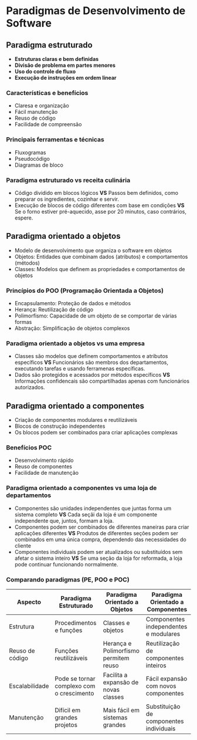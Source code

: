 # Paradigmas de Desenvolvimento de Software

## Paradigma estruturado

- **Estruturas claras e bem definidas**
- **Divisão de problema em partes menores**
- **Uso do controle de fluxo**
- **Execução de instruções em ordem linear**

### Características e benefícios 

- Claresa e organização
- Fácil manutenção
- Reuso de código
- Facilidade de compreensão

### Principais ferramentas e técnicas

- Fluxogramas 
- Pseudocódigo
- Diagramas de bloco

### Paradigma estruturado vs receita culinária

- Código dividido em blocos lógicos **VS** Passos bem definidos, como preparar os ingredientes, cozinhar e servir.
- Execução  de blocos de código diferentes com base em condições **VS** Se o forno estiver pré-aquecido, asse por 20 minutos, caso contrários, espere.

## Paradigma orientado a objetos

- Modelo de desenvolvimento que organiza o software em objetos
- Objetos: Entidades que combinam dados (atributos) e comportamentos (métodos)
- Classes: Modelos que definem as propriedades e comportamentos de objetos

### Princípios do POO (Programação Orientada a Objetos)

- Encapsulamento: Proteção de dados e métodos
- Herança: Reutilização de código
- Polimorfismo: Capacidade de um objeto de se comportar de várias formas
- Abstração: Simplificação de objetos complexos


### Paradigma orientado a objetos vs uma empresa 

- Classes são modelos que definem comportamentos e atributos específicos **VS** Funcionários são membros dos departamentos, executando tarefas e usando ferramenas específicas.
- Dados são protegidos e acessados por métodos específicos **VS** Informações confidencais são compartilhadas apenas com funcionários autorizados.


## Paradigma orientado a componentes 

- Criação de componentes modulares e reutilizáveis
- Blocos de construção independentes
- Os blocos podem ser combinados para criar aplicações complexas

### Benefícios POC

- Desenvolvimento rápido
- Reuso de componentes
- Facilidade de manutenção

### Paradigma orientado a componentes vs uma loja de departamentos

- Componentes são unidades independentes que juntas forma um sistema completo **VS** Cada seçãi da loja é um componente independente que, juntos, formam a loja.
- Componentes podem ser combinados de diferentes maneiras para criar aplicações diferentes **VS** Produtos de diferentes seções podem ser combinados em uma única compra, dependendo das necessidades do cliente
- Componentes individuais podem ser atualizados ou substituídos sem afetar o sistema inteiro **VS** Se uma seção da loja for reformada, a loja pode continuar funcionando normalmente.


### Comparando paradigmas (PE, POO e POC)

| Aspecto         | Paradigma Estruturado                     | Paradigma Orientado a Objetos         | Paradigma Orientado a Componentes       |
| --------------- | ----------------------------------------- | ------------------------------------- | --------------------------------------- |
| Estrutura       | Procedimentos e funções                   | Classes e objetos                     | Componentes independentes e modulares   |
| Reuso de código | Funções reutilizáveis                     | Herança e Polimorfismo permitem reuso | Reutilização de componentes inteiros    |
| Escalabilidade  | Pode se tornar complexo com o crescimento | Facilita a expansão de novas classes  | Fácil expansão com novos componentes    |
| Manutenção      | Difícil em grandes projetos               | Mais fácil em sistemas grandes        | Substituição de componentes individuais |